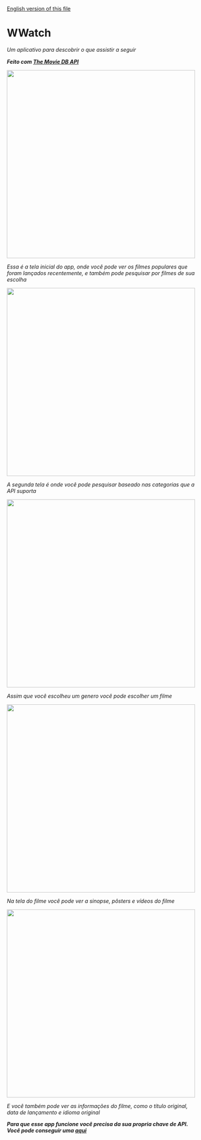[English version of this file](https://github.com/guibrandalisee/wwatch#readme)

# WWatch

*Um aplicativo para descobrir o que assistir a seguir*

***Feito com [The Movie DB API](https://developers.google.com/android/guides/client-auth)***
<a href="https://www.themoviedb.org/"><img src="https://www.themoviedb.org/assets/2/v4/logos/v2/blue_square_2-d537fb228cf3ded904ef09b136fe3fec72548ebc1fea3fbbd1ad9e36364db38b.svg" height="15"></a>

<img src="https://user-images.githubusercontent.com/41174096/127568811-43f785af-8001-48e7-9be3-9f577d6de241.png" height="500">

*Essa é a tela inicial do app, onde você pode ver os filmes populares que foram lançados recentemente, e também pode pesquisar por filmes de sua escolha*

<img src="https://user-images.githubusercontent.com/41174096/127568839-7e9645e8-d946-47f5-a897-b79c93d9c216.png" height="500">

*A segunda tela é onde você pode pesquisar baseado nas categorias que a API suporta*

<img src="https://user-images.githubusercontent.com/41174096/127568850-b7fb4153-5c24-4f1c-bc77-208f3c37f3bf.png" height="500">

*Assim que você escolheu um genero você pode escolher um filme*

<img src="https://user-images.githubusercontent.com/41174096/127568867-0db2288b-4c21-409a-9f57-fc93a9eb8155.png" height="500">

*Na tela do filme você pode ver a sinopse, pôsters e vídeos do filme*

<img src="https://user-images.githubusercontent.com/41174096/127568877-816ad830-8f7c-4e3e-bbc3-1f596f974d6f.png" height="500">

*E você também pode ver as informações do filme, como o título original, data de lançamento e idioma original*

***Para que esse app funcione você precisa da sua propria chave de API. Você pode conseguir uma [aqui](https://developers.themoviedb.org)***
